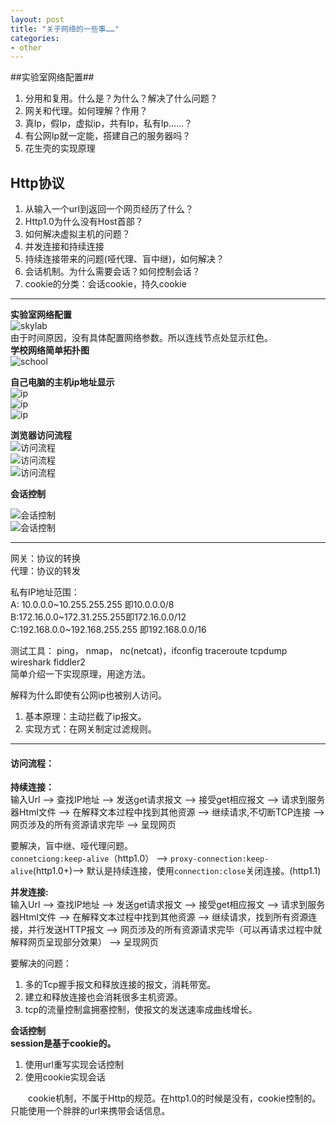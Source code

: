 ```yaml
---
layout: post
title: "关于网络的一些事……"
categories:
- other
---
```


##实验室网络配置##

1. 分用和复用。什么是？为什么？解决了什么问题？
2. 网关和代理。如何理解？作用？
3. 真Ip，假Ip，虚拟ip，共有Ip，私有Ip……？
4. 有公网Ip就一定能，搭建自己的服务器吗？
5. 花生壳的实现原理

## Http协议 ##
1. 从输入一个url到返回一个网页经历了什么？
2. Http1.0为什么没有Host首部？
3. 如何解决虚拟主机的问题？
4. 并发连接和持续连接
5. 持续连接带来的问题(哑代理、盲中继)，如何解决？
6. 会话机制。为什么需要会话？如何控制会话？
7. cookie的分类：会话cookie，持久cookie


----

**实验室网络配置**<br/>
![skylab](/img/skylab.jpg)<br/>
由于时间原因，没有具体配置网络参数。所以连线节点处显示红色。<br/>
**学校网络简单拓扑图**<br/>
![school](/img/school.jpg)<br/>

**自己电脑的主机ip地址显示**<br/>
![ip](/img/ip.jpg)<br/>
![ip](/img/ipconfig.jpg)<br/>
![ip](/img/windows_ip_configure.jpg)<br/>

**浏览器访问流程**<br/>
![访问流程](/img/vist_web.png)<br/>
![访问流程](/img/http_message.jpg)<br/>
![访问流程](/img/tcp_before_http.jpg)<br/>

**会话控制**<br/>

![会话控制](/img/tcp_before_http.jpg)<br/>
![会话控制](/img/session_chosing.jpg)<br/>

----

网关：协议的转换<br/>
代理：协议的转发<br/>

私有IP地址范围：<br/>
A: 10.0.0.0~10.255.255.255 即10.0.0.0/8<br/>
B:172.16.0.0~172.31.255.255即172.16.0.0/12<br/>
C:192.168.0.0~192.168.255.255 即192.168.0.0/16<br/>

测试工具：
ping， nmap， nc(netcat)，ifconfig traceroute tcpdump wireshark fiddler2<br/>
简单介绍一下实现原理，用途方法。

解释为什么即使有公网ip也被别人访问。<br/>

1. 基本原理：主动拦截了ip报文。
2. 实现方式：在网关制定过滤规则。

----

#### 访问流程： ####
**持续连接：**<br/>
输入Url --> 查找IP地址 --> 发送get请求报文 --> 接受get相应报文 --> 请求到服务器Html文件 --> 在解释文本过程中找到其他资源 --> 继续请求,不切断TCP连接 --> 网页涉及的所有资源请求完毕 --> 呈现网页<br/>

要解决，盲中继、哑代理问题。<br/>
`connetciong:keep-alive`（http1.0） --> `proxy-connection:keep-alive`(http1.0+)--> 默认是持续连接，使用`connection:close`关闭连接。(http1.1)<br/>

**并发连接:**<br/>
输入Url --> 查找IP地址 --> 发送get请求报文 --> 接受get相应报文 --> 请求到服务器Html文件 --> 在解释文本过程中找到其他资源 --> 继续请求，找到所有资源连接，并行发送HTTP报文 --> 网页涉及的所有资源请求完毕（可以再请求过程中就解释网页呈现部分效果） --> 呈现网页<br/>

要解决的问题：
1. 多的Tcp握手报文和释放连接的报文，消耗带宽。
2. 建立和释放连接也会消耗很多主机资源。
3. tcp的流量控制盒拥塞控制，使报文的发送速率成曲线增长。

**会话控制**<br/>
**session是基于cookie的。**<br/>

1. 使用url重写实现会话控制
2. 使用cookie实现会话


&emsp;&emsp;cookie机制，不属于Http的规范。在http1.0的时候是没有，cookie控制的。只能使用一个胖胖的url来携带会话信息。
